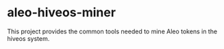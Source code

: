 # aleo-hiveos-miner
This project provides the common tools needed to mine Aleo tokens in the hiveos system.
